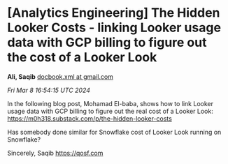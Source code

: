 









[Analytics Engineering] The Hidden Looker Costs - linking Looker usage data with GCP billing to figure out the cost of a Looker Look
====================================================================================================================================


**Ali, Saqib**
[docbook.xml at gmail.com](mailto:wranglers%40analyticsengineering.net?Subject=Re%3A%20%5BWranglers%5D%20The%20Hidden%20Looker%20Costs%20-%20linking%20Looker%20usage%20data%0A%20with%20GCP%20billing%20to%20figure%20out%20the%20cost%20of%20a%20Looker%20Look&In-Reply-To=%3CCABDm0O-hXDFQoCrFApigmc7TVEGBT682JYOgr%3Dm0xk3WFjB7Ug%40mail.gmail.com%3E "[Wranglers] The Hidden Looker Costs - linking Looker usage data with GCP billing to figure out the cost of a Looker Look")   

*Fri Mar 8 16:54:15 UTC 2024*  
  

In the following blog post, Mohamad El-baba, shows how to link Looker usage
data with GCP billing to figure out the real cost of a Looker Look:
<https://m0h318.substack.com/p/the-hidden-looker-costs>

Has somebody done similar for Snowflake cost of Looker Look running on
Snowflake?

Sincerely,
Saqib
<https://qosf.com>
  
  

